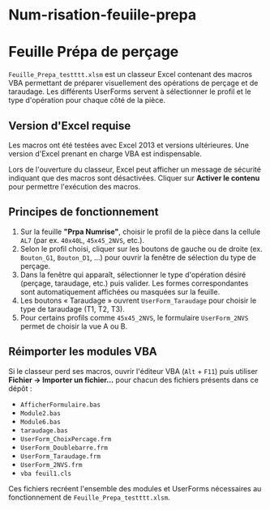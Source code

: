 # Num-risation-feuiile-prepa
# Feuille Prépa de perçage

`Feuille_Prepa_testttt.xlsm` est un classeur Excel contenant des macros VBA permettant de préparer visuellement des opérations de perçage et de taraudage. Les différents UserForms servent à sélectionner le profil et le type d'opération pour chaque côté de la pièce.

## Version d'Excel requise

Les macros ont été testées avec Excel 2013 et versions ultérieures. Une version d'Excel prenant en charge VBA est indispensable.

Lors de l'ouverture du classeur, Excel peut afficher un message de sécurité indiquant que des macros sont désactivées. Cliquer sur **Activer le contenu** pour permettre l'exécution des macros.

## Principes de fonctionnement

1. Sur la feuille **"Prpa Numrise"**, choisir le profil de la pièce dans la cellule `AL7` (par ex. `40x40L`, `45x45_2NVS`, etc.).
2. Selon le profil choisi, cliquer sur les boutons de gauche ou de droite (ex. `Bouton_G1`, `Bouton_D1`, …) pour ouvrir la fenêtre de sélection du type de perçage.
3. Dans la fenêtre qui apparaît, sélectionner le type d'opération désiré (perçage, taraudage, etc.) puis valider. Les formes correspondantes sont automatiquement affichées ou masquées sur la feuille.
4. Les boutons « Taraudage » ouvrent `UserForm_Taraudage` pour choisir le type de taraudage (T1, T2, T3).
5. Pour certains profils comme `45x45_2NVS`, le formulaire `UserForm_2NVS` permet de choisir la vue A ou B.

## Réimporter les modules VBA

Si le classeur perd ses macros, ouvrir l'éditeur VBA (`Alt` + `F11`) puis utiliser **Fichier → Importer un fichier…** pour chacun des fichiers présents dans ce dépôt :

* `AfficherFormulaire.bas`
* `Module2.bas`
* `Module6.bas`
* `taraudage.bas`
* `UserForm_ChoixPercage.frm`
* `UserForm_Doublebarre.frm`
* `UserForm_Taraudage.frm`
* `UserForm_2NVS.frm`
* `vba feuil1.cls`

Ces fichiers recréent l'ensemble des modules et UserForms nécessaires au fonctionnement de `Feuille_Prepa_testttt.xlsm`.
